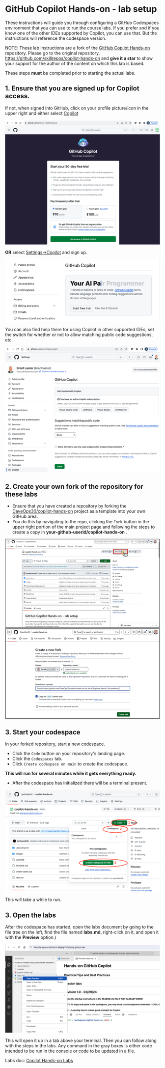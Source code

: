 # GitHub Copilot Hands-on - lab setup

These instructions will guide you through configuring a GitHub Codespaces environment that you can use to run the course labs. 
If you prefer and if you know one of the other IDEs supported by Copilot, you can use that. But the instructions will reference the codespace version.

NOTE: These lab instructions are a fork of the [GitHub Copilot Hands-on](https://github.com/skillrepos/copilot-hands-on) repository. Please go to the original repository, https://github.com/skillrepos/copilot-hands-on and **give it a star**  to show your support for the author of the content on which this lab is based.

These steps **must** be completed prior to starting the actual labs.

## 1. Ensure that you are signed up for Copilot access. 

If not, when signed into GitHub, click on your profile picture/icon in the upper right and either select [Copilot](https://github.com/github-copilot/signup) 

![Signing up for Copilot](./images/cdd70.png?raw=true "Signing up for Copilot")

**OR** select [Settings->Copilot](https://github.com/settings/copilot) and sign up.

![Signing up for Copilot](./images/cdd32.png?raw=true "Signing up for Copilot")

You can also find help there for using Copilot in other supported IDEs, set the switch for whether or not to allow matching public code suggestions, etc.

![Using Copilot options](./images/cdd31.png?raw=true "Using Copilot options")

## 2. Create your own fork of the repository for these labs

- Ensure that you have created a repository by forking the [DaveOps30/copilot-hands-on](https://github.com/DaveOps30/copilot-hands-on) project as a template into your own GitHub area.
- You do this by navigating to the repo, clicking the `Fork` button in the upper right portion of the main project page and following the steps to create a copy in **your-github-userid/copilot-hands-on** .

![Forking repository](./images/cpho1.png?raw=true "Forking the repository")
![Forking repository](./images/cpho2.png?raw=true "Forking the repository")

## 3. Start your codespace

In your forked repository, start a new codespace.

- Click the `Code` button on your repository's landing page.
- Click the `Codespaces` tab.
- Click `Create codespace on main` to create the codespace.

**This will run for several minutes while it gets everything ready.**
  
- After the codespace has initialized there will be a terminal present.

![Starting codespace](./images/cpho3.png?raw=true "Starting your codespace")

This will take a while to run.

## 3. Open the labs

After the codespace has started, open the labs document by going to the file tree on the left, find the file named **labs.md**, right-click on it, and open it with the **Preview** option.)

![Labs doc preview in codespace](./images/cpho4.png?raw=true "Labs doc preview in codespace")

This will open it up in a tab above your terminal. Then you can follow along with the steps in the labs. 
Any command in the gray boxes is either code intended to be run in the console or code to be updated in a file.

Labs doc: [Copilot Hands-on Labs](labs.md)


